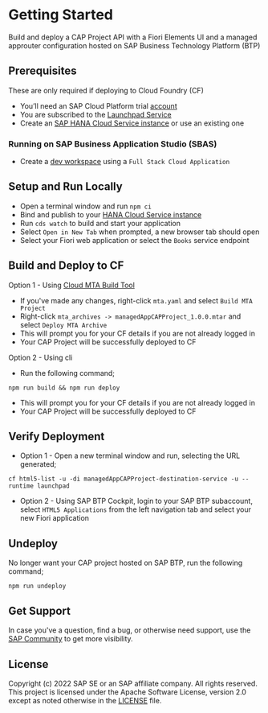 # Getting Started
Build and deploy a CAP Project API with a Fiori Elements UI and a managed approuter configuration hosted on SAP Business Technology Platform (BTP)

## Prerequisites
These are only required if deploying to Cloud Foundry (CF)
- You’ll need an SAP Cloud Platform trial [account](https://account.hana.ondemand.com/)
- You are subscribed to the [Launchpad Service](https://developers.sap.com/tutorials/cp-portal-cloud-foundry-getting-started.html)
- Create an [SAP HANA Cloud Service instance](https://developers.sap.com/tutorials/btp-app-hana-cloud-setup.html#08480ec0-ac70-4d47-a759-dc5cb0eb1d58) or use an existing one

### Running on SAP Business Application Studio (SBAS)
- Create a [dev workspace](https://help.sap.com/viewer/c2b99f19e9264c4d9ae9221b22f6f589/2021_3_QRC/en-US/f728966223894cc28be3ca2ee60ee784.html) using a `Full Stack Cloud Application`

## Setup and Run Locally
- Open a terminal window and run `npm ci`
- Bind and publish to your [HANA Cloud Service instance](https://developers.sap.com/tutorials/hana-cloud-create-db-project.html)
- Run `cds watch` to build and start your application
- Select `Open in New Tab` when prompted, a new browser tab should open
- Select your Fiori web application or select the `Books` service endpoint

## Build and Deploy to CF
Option 1 - Using [Cloud MTA Build Tool](https://github.com/SAP/cloud-mta-build-tool)
- If you've made any changes, right-click `mta.yaml` and select `Build MTA Project`
- Right-click `mta_archives -> managedAppCAPProject_1.0.0.mtar` and select `Deploy MTA Archive`
- This will prompt you for your CF details if you are not already logged in
- Your CAP Project will be successfully deployed to CF

Option 2 - Using cli
- Run the following command;
```shell
npm run build && npm run deploy
```
- This will prompt you for your CF details if you are not already logged in
- Your CAP Project will be successfully deployed to CF

## Verify Deployment
- Option 1 - Open a new terminal window and run, selecting the URL generated;
```shell
cf html5-list -u -di managedAppCAPProject-destination-service -u --runtime launchpad
```
- Option 2 - Using SAP BTP Cockpit, login to your SAP BTP subaccount, select `HTML5 Applications` from the left navigation tab and select your new Fiori application

## Undeploy
No longer want your CAP project hosted on SAP BTP, run the following command;
```shell
npm run undeploy
```

## Get Support

In case you've a question, find a bug, or otherwise need support, use the [SAP Community](https://answers.sap.com/tags/9f13aee1-834c-4105-8e43-ee442775e5ce) to get more visibility.

## License

Copyright (c) 2022 SAP SE or an SAP affiliate company. All rights reserved. This project is licensed under the Apache Software License, version 2.0 except as noted otherwise in the [LICENSE](LICENSES/Apache-2.0.txt) file.
